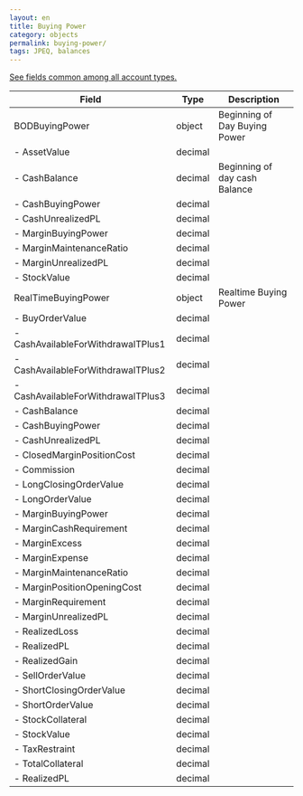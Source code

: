 ```yaml
---
layout: en
title: Buying Power
category: objects
permalink: buying-power/
tags: JPEQ, balances
---
```


[See fields common among all account types.](../account/)

| Field | Type | Description |
| ----- | ---- | ----------- |
| BODBuyingPower | object | Beginning of Day Buying Power |
| - AssetValue | decimal |  |
| - CashBalance | decimal | Beginning of day cash Balance |
| - CashBuyingPower  | decimal |  |
| - CashUnrealizedPL | decimal |  |
| - MarginBuyingPower | decimal |  |
| - MarginMaintenanceRatio | decimal |  |
| - MarginUnrealizedPL | decimal |  |
| - StockValue | decimal |  |
| RealTimeBuyingPower | object | Realtime Buying Power |
| - BuyOrderValue | decimal |  |
| - CashAvailableForWithdrawalTPlus1 | decimal |  |
| - CashAvailableForWithdrawalTPlus2 | decimal |  |
| - CashAvailableForWithdrawalTPlus3 | decimal |  |
| - CashBalance | decimal |  |
| - CashBuyingPower | decimal |  |
| - CashUnrealizedPL | decimal |  |
| - ClosedMarginPositionCost | decimal |  |
| - Commission | decimal |  |
| - LongClosingOrderValue | decimal |  |
| - LongOrderValue | decimal |  |
| - MarginBuyingPower | decimal |  |
| - MarginCashRequirement | decimal |  |
| - MarginExcess | decimal |  |
| - MarginExpense | decimal |  |
| - MarginMaintenanceRatio | decimal |  |
| - MarginPositionOpeningCost | decimal |  |
| - MarginRequirement | decimal |  |
| - MarginUnrealizedPL | decimal |  |
| - RealizedLoss | decimal |  |
| - RealizedPL | decimal |  |
| - RealizedGain | decimal |  |
| - SellOrderValue | decimal |  |
| - ShortClosingOrderValue | decimal |  |
| - ShortOrderValue | decimal |  |
| - StockCollateral | decimal |  |
| - StockValue | decimal |  |
| - TaxRestraint | decimal |  |
| - TotalCollateral | decimal |  |
| - RealizedPL | decimal |  |
